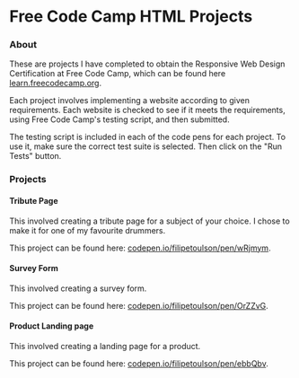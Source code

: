 # Free Code Camp HTML Projects
### About
These are projects I have completed to obtain the Responsive Web Design Certification at Free Code Camp, which can be
found here [learn.freecodecamp.org](https://learn.freecodecamp.org/).

Each project involves implementing a website according to given requirements. Each website is checked to see if it meets
the requirements, using Free Code Camp's testing script, and then submitted.

The testing script is included in each of the code pens for each project. To use it, make sure the correct test suite 
is selected. Then click on the "Run Tests" button.

### Projects
#### Tribute Page
This involved creating a tribute page for a subject of your choice. I chose to make it for one of my favourite drummers.

This project can be found here: [codepen.io/filipetoulson/pen/wRjmym](https://codepen.io/filipetoulson/pen/wRjmym).

#### Survey Form
This involved creating a survey form.

This project can be found here: [codepen.io/filipetoulson/pen/OrZZvG](https://codepen.io/filipetoulson/pen/OrZZvG).

#### Product Landing page
This involved creating a landing page for a product.

This project can be found here: [codepen.io/filipetoulson/pen/ebbQbv](https://codepen.io/filipetoulson/pen/ebbQbv).
